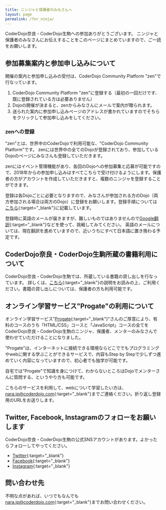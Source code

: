 ```yaml
---
title: ニンジャと保護者のみなさんへ
layout: page
permalink: /for_ninja/
---
```

CoderDojo奈良・CoderDojo生駒への参加ありがとうございます。  ニンジャと保護者のみなさんにお伝えすることをこのページにまとめていますので、ご一読をお願いします。

## 参加募集案内と参加申し込みについて
開催の案内と参加申し込みの受付は、CoderDojo Community Platform "zen"で行なっています。

1. CoderDojo Community Platform "zen"に登録する（最初の一回だけです、既に登録されている方は必要ありません）
2. Dojoの開催が決まると、zenからみなさんにメールで案内が贈られます。
3. 送られた案内に参加申し込みページのアドレスが書かれていますのでそちらをクリックして参加申し込みをしてください。

### zenへの登録
"zen"とは、世界中のCoderDojoで利用可能な、"CoderDojo Community Platform"です。
zenには世界中の全てのDojoが登録されており、参加しているDojoのページにみなさんも登録していただきます。

zenにはイベント管理機能があり、各回のDojoへの参加募集と応募が可能ですので、2018年からの参加申し込みはすべてこちらで受け付けるようにします。保護者の方がアカウントを作成していただきますと、複数のニンジャを登録することができます。

登録は各Dojoごとに必要となりますので、みなさんが参加される方のDojo（両方参加される場合は両方のDojo）に登録をお願いします。登録手順については[こちら](/zen/){:target="_blank"}に記載しています。

登録時に英語のメールが届きますが、難しいものではありませんので[Google翻訳](https://translate.google.com/?hl=ja){:target="_blank"}などを使って、挑戦してみてください。
英語のメールについては、現在翻訳を進めていますので、近いうちにすべて日本語に置き換わる予定です。

## CoderDojo奈良・CoderDojo生駒所蔵の書籍利用について 
CoderDojo奈良・CoderDojo生駒では、所蔵している書籍の貸し出しを行なっています。
詳しくは、[こちら](/Library){:target="_blank"}の説明をお読みの上、ご利用ください。書籍の貸し出しについては、保護者の方も利用可能です。

## オンライン学習サービス"Progate"の利用について
オンライン学習サービス"[Progate](https://prog-8.com/){:target="_blank"}"さんのご厚意により、有料のコースのうち「HTML/CSS」コースと「JavaScript」コースの全てをCoderDojo奈良・CoderDojo生駒のニンジャ、保護者、メンターのみなさんで使わせていただけることになりました。

"Progate"は、インターネットに接続できる環境ならどこででもプログラミングやwebに関する学ぶことができるサービスで、内容もStep by Stepで少しずつ進めていく内容になっていますので、初心者でも独学が可能です。

自宅では"Progate"で知識を身につけて、わからないところはDojoでメンターさんに質問する、というやり方も可能です。

こちらのサービスを利用して、webについて学習したい方は、[nara.jp@coderdojo.com](mailto:nara.jp@coderdojo.com){:target="_blank"}までご連絡ください。折り返し登録用のURLをお送りします。

## Twitter, Facebook, Instagramのフォローをお願いします
CoderDojo奈良・CoderDojo生駒の公式SNSアカウントがあります。よかったらフォローしてやってください。

- [Twitter](https://twitter.com/CoderDojoNara){:target="_blank"}
- [Facebook](https://www.facebook.com/CoderDojoNara/){:target="_blank"}
- [Instagram](https://www.instagram.com/coderdojo.nara.ikoma/){:target="_blank"}

## 問い合わせ先
不明な点があれば、いつでもなんでも[nara.jp@coderdojo.com](mailto:nara.jp@coderdojo.com){:target="_blank"}までお問い合わせください。
